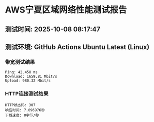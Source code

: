 # AWS宁夏区域网络性能测试报告
## 测试时间: 2025-10-08 08:17:47
## 测试环境: GitHub Actions Ubuntu Latest (Linux)

### 带宽测试结果
```
Ping: 42.458 ms
Download: 1659.81 Mbit/s
Upload: 980.32 Mbit/s
```

### HTTP连接测试结果
```
HTTP状态码: 307
响应时间: 7.096976秒
下载速度: 0字节/秒
```

